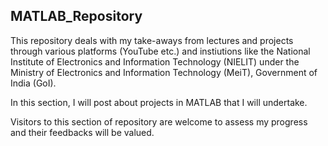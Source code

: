 ## MATLAB_Repository
This repository deals with my take-aways from lectures and projects through various platforms (YouTube etc.) and instiutions like the National Institute of Electronics and Information Technology (NIELIT) under the Ministry of Electronics and Information Technology (MeiT), Government of India (GoI).

In this section, I will post about projects in MATLAB that I will undertake.

Visitors to this section of repository are welcome to assess my progress and their feedbacks will be valued. 
